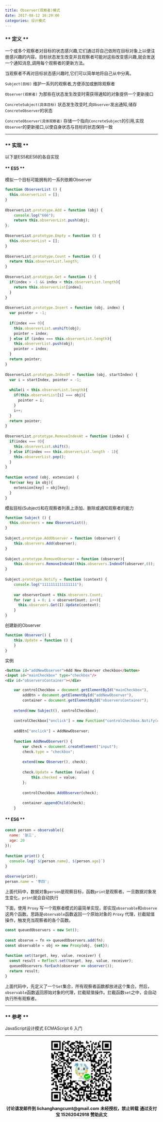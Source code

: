 ```yaml
---
title: Observer(观察者)模式
date: 2017-08-12 16:29:00
categories: 设计模式
---
```


### ** 定义 **

一个或多个观察者对目标的状态感兴趣,它们通过将自己依附在目标对象上以便注册感兴趣的内容。目标状态发生改变并且观察者可能对这些改变感兴趣,就会发送一个通知消息,调用每个观察者的更新方法。

当观察者不再对目标状态感兴趣时,它们可以简单地将自己从中分离。

`Subject(目标)`
维护一系列的观察者,方便添加或删除观察者

`Observer(观察者)`
为那些在状态发生改变时需获得通知的对象提供一个更新接口

`ConcreteSubject(具体目标)`
状态发生改变时,向`Observer`发出通知,储存`ConcreteObserver`的状态

`ConcreteObserver(具体观察者)`
存储一个指向`ConcreteSubject`的引用,实现`Observer`的更新接口,以使自身状态与目标的状态保持一致

*************

### ** 实现 ** 

<span class="under0">以下是ES5和ES6的各自实现</span>

#### ** ES5 **
 
模拟一个目标可能拥有的一系列依赖Observer 
 
```javascript
function ObserverList () {
  this.observerList = [];
}

ObserverList.prototype.Add = function (obj) {
    console.log("666");
    return this.observerList.push(obj);
};

ObserverList.prototype.Empty = function () {
  this.observerList = [];
}

ObserverList.prototype.Count = function () {
  return this.observerList.length;
}

ObserverList.prototype.Get = function () {
  if(index > -1 && index < this.observerList.length){
    return this.observerList[index];
  }
}

ObserverList.prototype.Insert = function (obj, index) {
  var pointer = -1;

  if(index === 0){
    this.observerList.unshift(obj);
    pointer = index;
  } else if (index === this.observerList.length){
    this.observerList.push(obj);
    pointer = index;
  }
  return pointer;
}

ObserverList.prototype.IndexOf = function (obj, startIndex) {
  var i = startIndex, pointer = -1;

  while(i < this.observerList.length){
    if(this.observerList[i] === obj){
      pointer = i;
    }
    i++;
  }
  return pointer;
}

ObserverList.prototype.RemoveIndexAt = function (index) {
  if(index === 0){
    this.observerList.shift();
  } else if(index === this.observerList.length - 1){
    this.observerList.pop();
  }
}

function extend (obj, extension) {
  for(var key in obj){
    extension[key] = obj[key];
  }
}
```

模拟目标(Subject)和在观察者列表上添加、删除或通知观察者的能力

```javascript
function Subject () {
  this.observers = new ObserverList();
}

Subject.prototype.AddObserver = function (observer) {
    this.observers.Add(observer);
}

Subject.prototype.RemoveObserver = function (observer){
    this.observers.RemoveIndexAt(this.observers.IndexOf(observer,0));
}

Subject.prototype.Notify = function (context) {
    console.log("1111111111111111");

    var observerCount = this.observers.Count;
    for (var i = 0; i < observerCount; i++){
      this.observers.Get(I).Update(context);
    }
}

```
创建新的Observer

```javascript
function Observer() {
    this.Update = function () {
    }
}
```

<span class="under0">实例</span>

```HTML
<button id="addNewObserver">Add New Observer checkbox</button>
<input id="mainCheckbox" type="checkbox"/>
<div id="observersContainer"></div>
```


```javascript
    var controlCheckbox = document.getElementById("mainCheckbox"),
        addBtn = document.getElementById("addNewObserver"),
        container = document.getElementById("observersContainer");

    extend(new Subject(), controlCheckbox);

    controlCheckbox["onclick"] = new Function("controlCheckbox.Notify(controlCheckbox.checked)");

    addBtn["onclick"] = AddNewObserver;

    function AddNewObserver() {
        var check = document.createElement("input");
        check.type = "checkbox";

        extend(new Observer(), check);

        check.Update = function (value) {
            this.checked = value;
        };

        controlCheckbox.AddObserver(check);

        container.appendChild(check);
    }

```

#### ** ES6 **

```javascript
const person = observable({
  name: '张三',
  age: 20
});

function print() {
  console.log(`${person.name}, ${person.age}`)
}

observe(print);
person.name = '李四';
```
上面代码中，数据对象`person`是观察目标，函数`print`是观察者。一旦数据对象发生变化，`print`就会自动执行


下面，使用 `Proxy` 写一个观察者模式的最简单实现，即实现`observable`和`observe`这两个函数。思路是`observable`函数返回一个原始对象的 `Proxy` 代理，拦截赋值操作，触发充当观察者的各个函数。

```javascript
const queuedObservers = new Set();

const observe = fn => queuedObservers.add(fn);
const observable = obj => new Proxy(obj, {set});

function set(target, key, value, receiver) {
  const result = Reflect.set(target, key, value, receiver);
  queuedObservers.forEach(observer => observer());
  return result;
}
```

上面代码中，先定义了一个`Set`集合，所有观察者函数都放进这个集合。然后，`observable`函数返回原始对象的代理，拦截赋值操作。拦截函数`set`之中，会自动执行所有观察者。

****************

### ** 参考 **

JavaScript设计模式
ECMAScript 6 入门

****************
<div width="100%" align="center"><img src="/img/wx.png" alt="微信赞助二维码"></div></div>
<p style="margin-top: 0.4em; text-align: center">
      <b style="font-size: 1em;">讨论请发邮件到 lichanghangcumt@gmail.com</b>
      <b style="font-size: 1em;">未经授权，禁止转载</b>
      <b style="font-size: 1em;">通过支付宝 15262042918 赞助此文</b>
 </p>
